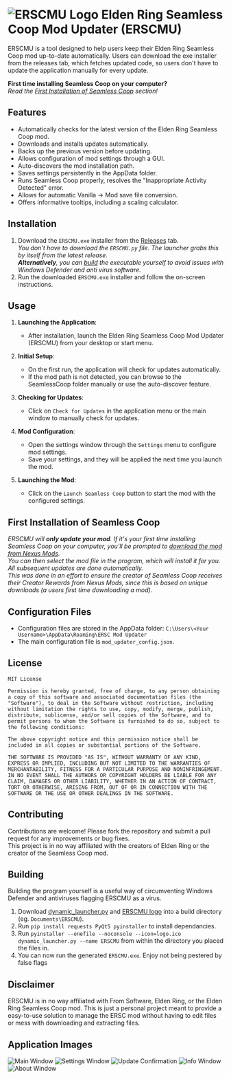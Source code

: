 # ![ERSCMU Logo](assets/logo.ico) Elden Ring Seamless Coop Mod Updater (ERSCMU)

ERSCMU is a tool designed to help users keep their Elden Ring Seamless Coop mod up-to-date automatically. Users can download the exe installer from the releases tab, which fetches updated code, so users don't have to update the application manually for every update.  
  
**First time installing Seamless Coop on your computer?**  
_Read the [First Installation of Seamless Coop](https://github.com/FreemoX/ERSCMU/edit/main/README.md#first-installation-of-seamless-coop) section!_

## Features
- Automatically checks for the latest version of the Elden Ring Seamless Coop mod.
- Downloads and installs updates automatically.
- Backs up the previous version before updating.
- Allows configuration of mod settings through a GUI.
- Auto-discovers the mod installation path.
- Saves settings persistently in the AppData folder.
- Runs Seamless Coop properly, resolves the "Inappropriate Activity Detected" error.
- Allows for automatic Vanilla -> Mod save file conversion.
- Offers informative tooltips, including a scaling calculator.

## Installation

1. Download the `ERSCMU.exe` installer from the [Releases](https://github.com/FreemoX/ERSCMU/releases/latest) tab.  
   *You don't have to download the `ERSCMU.py` file. The launcher grabs this by itself from the latest release.*  
   _**Alternatively**, you can [build](https://github.com/FreemoX/ERSCMU?tab=readme-ov-file#building) the executable yourself to avoid issues with Windows Defender and anti virus software._
3. Run the downloaded `ERSCMU.exe` installer and follow the on-screen instructions.

## Usage

1. **Launching the Application**:
    - After installation, launch the Elden Ring Seamless Coop Mod Updater (ERSCMU) from your desktop or start menu.

2. **Initial Setup**:
    - On the first run, the application will check for updates automatically.
    - If the mod path is not detected, you can browse to the SeamlessCoop folder manually or use the auto-discover feature.

3. **Checking for Updates**:
    - Click on `Check for Updates` in the application menu or the main window to manually check for updates.

4. **Mod Configuration**:
    - Open the settings window through the `Settings` menu to configure mod settings.
    - Save your settings, and they will be applied the next time you launch the mod.

5. **Launching the Mod**:
    - Click on the `Launch Seamless Coop` button to start the mod with the configured settings.

## First Installation of Seamless Coop  
_ERSCMU will **only update your mod**. If it's your first time installing Seamless Coop on your computer, you'll be prompted to [download the mod from Nexus Mods](https://www.nexusmods.com/eldenring/mods/510?tab=files).  
You can then select the mod file in the program, which will install it for you. All subsequent updates are done automatically.  
This was done in an effort to ensure the creator of Seamless Coop receives their Creator Rewards from Nexus Mods, since this is based on unique downloads (a users first time downloading a mod)._

## Configuration Files

- Configuration files are stored in the AppData folder: `C:\Users\<Your Username>\AppData\Roaming\ERSC Mod Updater`
- The main configuration file is `mod_updater_config.json`.

## License

```
MIT License

Permission is hereby granted, free of charge, to any person obtaining a copy of this software and associated documentation files (the "Software"), to deal in the Software without restriction, including without limitation the rights to use, copy, modify, merge, publish, distribute, sublicense, and/or sell copies of the Software, and to permit persons to whom the Software is furnished to do so, subject to the following conditions:

The above copyright notice and this permission notice shall be included in all copies or substantial portions of the Software.

THE SOFTWARE IS PROVIDED "AS IS", WITHOUT WARRANTY OF ANY KIND, EXPRESS OR IMPLIED, INCLUDING BUT NOT LIMITED TO THE WARRANTIES OF MERCHANTABILITY, FITNESS FOR A PARTICULAR PURPOSE AND NONINFRINGEMENT. IN NO EVENT SHALL THE AUTHORS OR COPYRIGHT HOLDERS BE LIABLE FOR ANY CLAIM, DAMAGES OR OTHER LIABILITY, WHETHER IN AN ACTION OF CONTRACT, TORT OR OTHERWISE, ARISING FROM, OUT OF OR IN CONNECTION WITH THE SOFTWARE OR THE USE OR OTHER DEALINGS IN THE SOFTWARE.
```

## Contributing
Contributions are welcome! Please fork the repository and submit a pull request for any improvements or bug fixes.  
This project is in no way affiliated with the creators of Elden Ring or the creator of the Seamless Coop mod.

## Building
Building the program yourself is a useful way of circumventing Windows Defender and antiviruses flagging ERSCMU as a virus.
1. Download [dynamic_launcher.py](dynamic_launcher.py) and [ERSCMU logo](assets/logo.ico) into a build directory (eg. `Documents\ERSCMU`).
2. Run `pip install requests PyQt5 pyinstaller` to install dependancies.
3. Run `pyinstaller --onefile --noconsole --icon=logo.ico dynamic_launcher.py --name ERSCMU` from within the directory you placed the files in.
4. You can now run the generated `ERSCMU.exe`. Enjoy not being pestered by false flags

## Disclaimer
ERSCMU is in no way affiliated with From Software, Elden Ring, or the Elden Ring Seamless Coop mod. This is just a personal project meant to provide a easy-to-use solution to manage the ERSC mod without having to edit files or mess with downloading and extracting files.

## Application Images
![Main Window](assets/main.png)
![Settings Window](assets/settings.png)
![Update Confirmation](assets/update_confirmation.png)
![Info Window](assets/info.png)
![About Window](assets/about.png)
